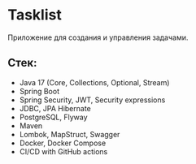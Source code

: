 # Tasklist

Приложение для создания и управления задачами.

## Стек:
- Java 17 (Core, Collections, Optional, Stream)
- Spring Boot
- Spring Security, JWT, Security expressions
- JDBC, JPA Hibernate
- PostgreSQL, Flyway
- Maven
- Lombok, MapStruct, Swagger
- Docker, Docker Compose
- CI/CD with GitHub actions
